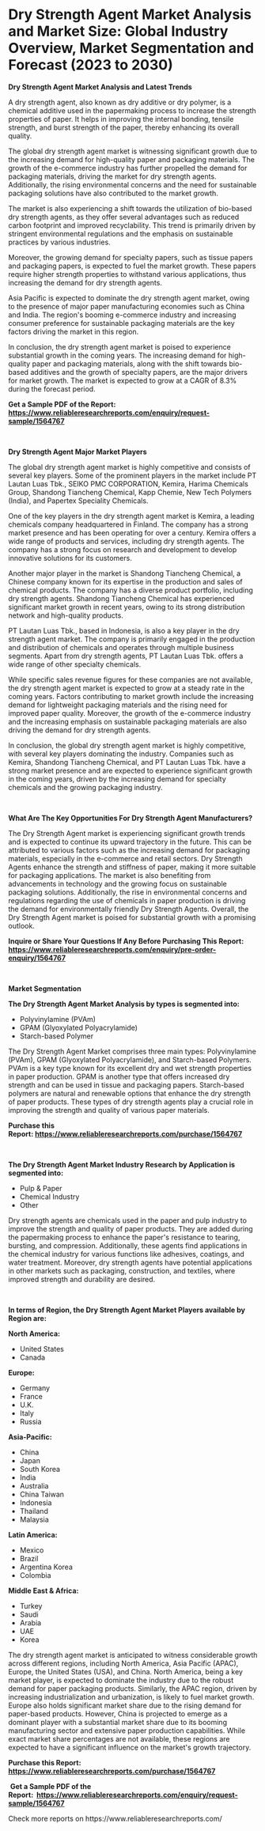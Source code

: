 <p><h1>Dry Strength Agent Market Analysis and Market Size: Global Industry Overview, Market Segmentation and Forecast (2023 to 2030)</h1></p><p><strong>Dry Strength Agent Market Analysis and Latest Trends</strong></p>
<p><p>A dry strength agent, also known as dry additive or dry polymer, is a chemical additive used in the papermaking process to increase the strength properties of paper. It helps in improving the internal bonding, tensile strength, and burst strength of the paper, thereby enhancing its overall quality.</p><p>The global dry strength agent market is witnessing significant growth due to the increasing demand for high-quality paper and packaging materials. The growth of the e-commerce industry has further propelled the demand for packaging materials, driving the market for dry strength agents. Additionally, the rising environmental concerns and the need for sustainable packaging solutions have also contributed to the market growth.</p><p>The market is also experiencing a shift towards the utilization of bio-based dry strength agents, as they offer several advantages such as reduced carbon footprint and improved recyclability. This trend is primarily driven by stringent environmental regulations and the emphasis on sustainable practices by various industries.</p><p>Moreover, the growing demand for specialty papers, such as tissue papers and packaging papers, is expected to fuel the market growth. These papers require higher strength properties to withstand various applications, thus increasing the demand for dry strength agents.</p><p>Asia Pacific is expected to dominate the dry strength agent market, owing to the presence of major paper manufacturing economies such as China and India. The region's booming e-commerce industry and increasing consumer preference for sustainable packaging materials are the key factors driving the market in this region.</p><p>In conclusion, the dry strength agent market is poised to experience substantial growth in the coming years. The increasing demand for high-quality paper and packaging materials, along with the shift towards bio-based additives and the growth of specialty papers, are the major drivers for market growth. The market is expected to grow at a CAGR of 8.3% during the forecast period.</p></p>
<p><strong>Get a Sample PDF of the Report:&nbsp; <a href="https://www.reliableresearchreports.com/enquiry/request-sample/1564767">https://www.reliableresearchreports.com/enquiry/request-sample/1564767</a></strong></p>
<p>&nbsp;</p>
<p><strong>Dry Strength Agent Major Market Players</strong></p>
<p><p>The global dry strength agent market is highly competitive and consists of several key players. Some of the prominent players in the market include PT Lautan Luas Tbk., SEIKO PMC CORPORATION, Kemira, Harima Chemicals Group, Shandong Tiancheng Chemical, Kapp Chemie, New Tech Polymers (India), and Papertex Speciality Chemicals. </p><p>One of the key players in the dry strength agent market is Kemira, a leading chemicals company headquartered in Finland. The company has a strong market presence and has been operating for over a century. Kemira offers a wide range of products and services, including dry strength agents. The company has a strong focus on research and development to develop innovative solutions for its customers. </p><p>Another major player in the market is Shandong Tiancheng Chemical, a Chinese company known for its expertise in the production and sales of chemical products. The company has a diverse product portfolio, including dry strength agents. Shandong Tiancheng Chemical has experienced significant market growth in recent years, owing to its strong distribution network and high-quality products.</p><p>PT Lautan Luas Tbk., based in Indonesia, is also a key player in the dry strength agent market. The company is primarily engaged in the production and distribution of chemicals and operates through multiple business segments. Apart from dry strength agents, PT Lautan Luas Tbk. offers a wide range of other specialty chemicals.</p><p>While specific sales revenue figures for these companies are not available, the dry strength agent market is expected to grow at a steady rate in the coming years. Factors contributing to market growth include the increasing demand for lightweight packaging materials and the rising need for improved paper quality. Moreover, the growth of the e-commerce industry and the increasing emphasis on sustainable packaging materials are also driving the demand for dry strength agents.</p><p>In conclusion, the global dry strength agent market is highly competitive, with several key players dominating the industry. Companies such as Kemira, Shandong Tiancheng Chemical, and PT Lautan Luas Tbk. have a strong market presence and are expected to experience significant growth in the coming years, driven by the increasing demand for specialty chemicals and the growing packaging industry.</p></p>
<p>&nbsp;</p>
<p><strong>What Are The Key Opportunities For Dry Strength Agent Manufacturers?</strong></p>
<p><p>The Dry Strength Agent market is experiencing significant growth trends and is expected to continue its upward trajectory in the future. This can be attributed to various factors such as the increasing demand for packaging materials, especially in the e-commerce and retail sectors. Dry Strength Agents enhance the strength and stiffness of paper, making it more suitable for packaging applications. The market is also benefiting from advancements in technology and the growing focus on sustainable packaging solutions. Additionally, the rise in environmental concerns and regulations regarding the use of chemicals in paper production is driving the demand for environmentally friendly Dry Strength Agents. Overall, the Dry Strength Agent market is poised for substantial growth with a promising outlook.</p></p>
<p><strong>Inquire or Share Your Questions If Any Before Purchasing This Report: <a href="https://www.reliableresearchreports.com/enquiry/pre-order-enquiry/1564767">https://www.reliableresearchreports.com/enquiry/pre-order-enquiry/1564767</a></strong></p>
<p>&nbsp;</p>
<p><strong>Market Segmentation</strong></p>
<p><strong>The Dry Strength Agent Market Analysis by types is segmented into:</strong></p>
<p><ul><li>Polyvinylamine (PVAm)</li><li>GPAM (Glyoxylated Polyacrylamide)</li><li>Starch-based Polymer</li></ul></p>
<p><p>The Dry Strength Agent Market comprises three main types: Polyvinylamine (PVAm), GPAM (Glyoxylated Polyacrylamide), and Starch-based Polymers. PVAm is a key type known for its excellent dry and wet strength properties in paper production. GPAM is another type that offers increased dry strength and can be used in tissue and packaging papers. Starch-based polymers are natural and renewable options that enhance the dry strength of paper products. These types of dry strength agents play a crucial role in improving the strength and quality of various paper materials.</p></p>
<p><strong>Purchase this Report:&nbsp;<a href="https://www.reliableresearchreports.com/purchase/1564767">https://www.reliableresearchreports.com/purchase/1564767</a></strong></p>
<p>&nbsp;</p>
<p><strong>The Dry Strength Agent Market Industry Research by Application is segmented into:</strong></p>
<p><ul><li>Pulp & Paper</li><li>Chemical Industry</li><li>Other</li></ul></p>
<p><p>Dry strength agents are chemicals used in the paper and pulp industry to improve the strength and quality of paper products. They are added during the papermaking process to enhance the paper's resistance to tearing, bursting, and compression. Additionally, these agents find applications in the chemical industry for various functions like adhesives, coatings, and water treatment. Moreover, dry strength agents have potential applications in other markets such as packaging, construction, and textiles, where improved strength and durability are desired.</p></p>
<p>&nbsp;</p>
<p><strong>In terms of Region, the Dry Strength Agent Market Players available by Region are:</strong></p>
<p>
    <p> <strong> North America: </strong>
        <ul>
            <li>United States</li>
            <li>Canada</li>
        </ul>
        </p> 
    <p> <strong> Europe: </strong>
        <ul>
            <li>Germany</li>
            <li>France</li>
            <li>U.K.</li>
            <li>Italy</li>
            <li>Russia</li>
        </ul>
        </p> 
    <p> <strong> Asia-Pacific: </strong>
        <ul>
            <li>China</li>
            <li>Japan</li>
            <li>South Korea</li>
            <li>India</li>
            <li>Australia</li>
            <li>China Taiwan</li>
            <li>Indonesia</li>
            <li>Thailand</li>
            <li>Malaysia</li>
        </ul>
        </p> 
    <p> <strong> Latin America: </strong>
        <ul>
            <li>Mexico</li>
            <li>Brazil</li>
            <li>Argentina Korea</li>
            <li>Colombia</li>
        </ul>
        </p> 
    <p> <strong> Middle East & Africa: </strong>
        <ul>
            <li>Turkey</li>
            <li>Saudi</li>
            <li>Arabia</li>
            <li>UAE</li>
            <li>Korea</li>
        </ul>
    </p>
    </p>
<p><p>The dry strength agent market is anticipated to witness considerable growth across different regions, including North America, Asia Pacific (APAC), Europe, the United States (USA), and China. North America, being a key market player, is expected to dominate the industry due to the robust demand for paper packaging products. Similarly, the APAC region, driven by increasing industrialization and urbanization, is likely to fuel market growth. Europe also holds significant market share due to the rising demand for paper-based products. However, China is projected to emerge as a dominant player with a substantial market share due to its booming manufacturing sector and extensive paper production capabilities. While exact market share percentages are not available, these regions are expected to have a significant influence on the market's growth trajectory.</p></p>
<p><strong>Purchase this Report: <a href="https://www.reliableresearchreports.com/purchase/1564767">https://www.reliableresearchreports.com/purchase/1564767</a></strong></p>
<p>&nbsp;<strong>Get a Sample PDF of the Report:&nbsp;&nbsp;<a href="https://www.reliableresearchreports.com/enquiry/request-sample/1564767">https://www.reliableresearchreports.com/enquiry/request-sample/1564767</a></strong></p>
<p><strong></strong></p>
<p>Check more reports on https://www.reliableresearchreports.com/</p>